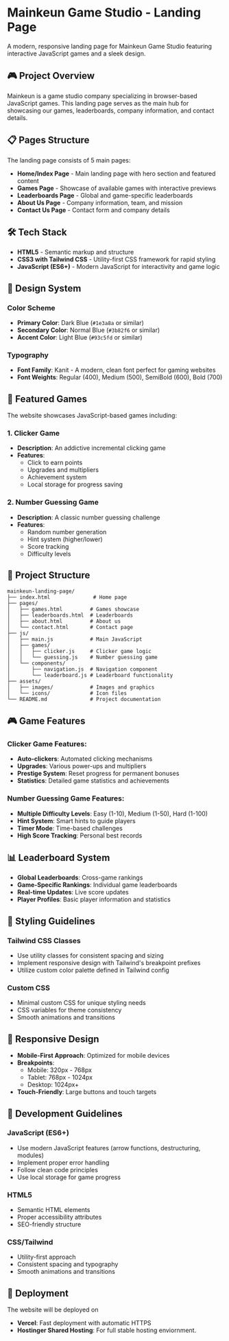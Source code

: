 # Mainkeun Game Studio - Landing Page

A modern, responsive landing page for Mainkeun Game Studio featuring interactive JavaScript games and a sleek design.

## 🎮 Project Overview

Mainkeun is a game studio company specializing in browser-based JavaScript games. This landing page serves as the main hub for showcasing our games, leaderboards, company information, and contact details.

## 📋 Pages Structure

The landing page consists of 5 main pages:

- **Home/Index Page** - Main landing page with hero section and featured content
- **Games Page** - Showcase of available games with interactive previews
- **Leaderboards Page** - Global and game-specific leaderboards
- **About Us Page** - Company information, team, and mission
- **Contact Us Page** - Contact form and company details

## 🛠️ Tech Stack

- **HTML5** - Semantic markup and structure
- **CSS3 with Tailwind CSS** - Utility-first CSS framework for rapid styling
- **JavaScript (ES6+)** - Modern JavaScript for interactivity and game logic

## 🎨 Design System

### Color Scheme
- **Primary Color**: Dark Blue (`#1e3a8a` or similar)
- **Secondary Color**: Normal Blue (`#3b82f6` or similar)
- **Accent Color**: Light Blue (`#93c5fd` or similar)

### Typography
- **Font Family**: Kanit - A modern, clean font perfect for gaming websites
- **Font Weights**: Regular (400), Medium (500), SemiBold (600), Bold (700)

## 🎯 Featured Games

The website showcases JavaScript-based games including:

### 1. Clicker Game
- **Description**: An addictive incremental clicking game
- **Features**: 
  - Click to earn points
  - Upgrades and multipliers
  - Achievement system
  - Local storage for progress saving

### 2. Number Guessing Game
- **Description**: A classic number guessing challenge
- **Features**:
  - Random number generation
  - Hint system (higher/lower)
  - Score tracking
  - Difficulty levels

## 📁 Project Structure

```
mainkeun-landing-page/
├── index.html              # Home page
├── pages/
│   ├── games.html         # Games showcase
│   ├── leaderboards.html  # Leaderboards
│   ├── about.html         # About us
│   └── contact.html       # Contact page
├── js/
│   ├── main.js            # Main JavaScript
│   ├── games/
│   │   ├── clicker.js     # Clicker game logic
│   │   └── guessing.js    # Number guessing game
│   └── components/
│       ├── navigation.js  # Navigation component
│       └── leaderboard.js # Leaderboard functionality
├── assets/
│   ├── images/            # Images and graphics
│   └── icons/             # Icon files
└── README.md              # Project documentation
```

## 🎮 Game Features

### Clicker Game Features:
- **Auto-clickers**: Automated clicking mechanisms
- **Upgrades**: Various power-ups and multipliers
- **Prestige System**: Reset progress for permanent bonuses
- **Statistics**: Detailed game statistics and achievements

### Number Guessing Game Features:
- **Multiple Difficulty Levels**: Easy (1-10), Medium (1-50), Hard (1-100)
- **Hint System**: Smart hints to guide players
- **Timer Mode**: Time-based challenges
- **High Score Tracking**: Personal best records

## 📊 Leaderboard System

- **Global Leaderboards**: Cross-game rankings
- **Game-Specific Rankings**: Individual game leaderboards
- **Real-time Updates**: Live score updates
- **Player Profiles**: Basic player information and statistics

## 🎨 Styling Guidelines

### Tailwind CSS Classes
- Use utility classes for consistent spacing and sizing
- Implement responsive design with Tailwind's breakpoint prefixes
- Utilize custom color palette defined in Tailwind config

### Custom CSS
- Minimal custom CSS for unique styling needs
- CSS variables for theme consistency
- Smooth animations and transitions

## 📱 Responsive Design

- **Mobile-First Approach**: Optimized for mobile devices
- **Breakpoints**: 
  - Mobile: 320px - 768px
  - Tablet: 768px - 1024px
  - Desktop: 1024px+
- **Touch-Friendly**: Large buttons and touch targets

## 🔧 Development Guidelines

### JavaScript (ES6+)
- Use modern JavaScript features (arrow functions, destructuring, modules)
- Implement proper error handling
- Follow clean code principles
- Use local storage for game progress

### HTML5
- Semantic HTML elements
- Proper accessibility attributes
- SEO-friendly structure

### CSS/Tailwind
- Utility-first approach
- Consistent spacing and typography
- Smooth animations and transitions

## 🚀 Deployment

The website will be deployed on
- **Vercel**: Fast deployment with automatic HTTPS
- **Hostinger Shared Hosting**: For full stable hosting enviornment.